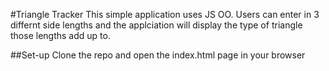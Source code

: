 #Triangle Tracker
This simple application uses JS OO. Users can enter in 3 differnt side lengths and the applciation will display the type of triangle those lengths add up to.

##Set-up
Clone the repo and open the index.html page in your browser
